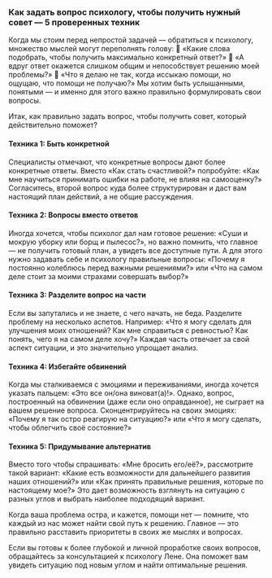 ### Как задать вопрос психологу, чтобы получить нужный совет — 5 проверенных техник

Когда мы стоим перед непростой задачей — обратиться к психологу, множество мыслей могут переполнять голову: 🤔 «Какие слова подобрать, чтобы получить максимально конкретный ответ?» 🤔 «А вдруг ответ окажется слишком общим и непособствует решению моей проблемы?» 🤔 «Что я делаю не так, когда иссыкаю помощи, но ощущаю, что помощи не получаю?» Мы хотим быть услышанными, понятыми — и именно для этого важно правильно формулировать свои вопросы.

Итак, как правильно задать вопрос, чтобы получить совет, который действительно поможет?

#### Техника 1: Быть конкретной
Специалисты отмечают, что конкретные вопросы дают более конкретные ответы. Вместо «Как стать счастливой?» попробуйте: «Как мне научиться принимать ошибки на работе, не влияя на самооценку?» Согласитесь, второй вопрос куда более структурирован и даст вам настоящий план действий, а не общие рассуждения.

#### Техника 2: Вопросы вместо ответов
Иногда хочется, чтобы психолог дал нам готовое решение: «Суши и мокрую уборку или борщ и пылесос?», но важно помнить, что главное — не получить готовый план, а увидеть все доступные пути. А для этого нужно задавать себе и психологу правильные вопросы: «Почему я постоянно колеблюсь перед важными решениями?» или «Что на самом деле стоит за моими страхами совершать выбор?»

#### Техника 3: Разделите вопрос на части
Если вы запутались и не знаете, с чего начать, не беда. Разделите проблему на несколько аспетов. Например: «Что я могу сделать для улучшения моих отношений? Как мне справиться с ревностью? Как понять, чего я на самом деле хочу?» Каждая часть отвечает за свой аспект ситуации, и это значительно упрощает анализ.

#### Техника 4: Избегайте обвинений
Когда мы сталкиваемся с эмоциями и переживаниями, иногда хочется указать пальцем: «Это все он/она виноват(а)!». Однако, вопрос, построенный на обвинении (даже если оно оправданное), не сыграет на вашем решение вопроса. Сконцентрируйтесь на своих эмоциях: «Почему я так остро реагирую на ситуацию?» или «Что я могу сделать, чтобы облегчить своё состояние?»

#### Техника 5: Придумывание альтернатив
Вместо того чтобы спрашивать: «Мне бросить его/её?», рассмотрите такой вариант: «Какие есть возможности для дальнейшего развития наших отношений?» или «Как принять правильные решения, которые по настоящему мое?» Это дает возможность взглянуть на ситуацию с разных углов и выбрать наиболее подходящий вариант.

Когда ваша проблема остра, и кажется, помощи нет — помните, что каждый из нас может найти свой путь к решению. Главное — это правильно расставить приоритеты в своих же мыслях и вопросах.

Если вы готовы к более глубокой и личной проработке своих вопросов, обращайтесь за консультацией к психологу Лене. Она поможет вам увидеть ситуацию под новым углом и найти оптимальные решения.